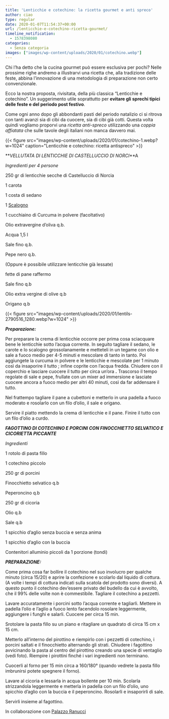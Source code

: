 ```yaml
---
title: 'Lenticchie e cotechino: la ricetta gourmet e anti spreco'
author: ciao
type: regular
date: 2020-01-07T11:54:37+00:00
url: /lenticchie-e-cotechino-ricetta-gourmet/
timeline_notification:
  - 1578398080
categories:
  - Senza categoria
images: ["images/wp-content/uploads/2020/01/cotechino.webp"]
---
```

Chi l&#8217;ha detto che la cucina gourmet può essere esclusiva per pochi? Nelle prossime righe andremo a illustrarvi una ricetta che, alla tradizione delle feste, abbina l&#8217;innovazione di una metodologia di preparazione non certo convenzionale. 

Ecco la nostra proposta, rivisitata, della più classica &#8220;Lenticchie e cotechino&#8221;. Un suggerimento utile soprattutto per **evitare gli sprechi tipici delle feste e del periodo post festivo**.

Come ogni anno dopo gli abbondanti pasti del periodo natalizio ci si ritrova con tanti avanzi sia di cibi da cuocere, sia di cibi già cotti. Questa volta quindi vogliamo proporvi una _ricetta anti-spreco_ utilizzando una _coppia affiatata_ che sulle tavole degli italiani non manca davvero mai.


{{< figure src="images/wp-content/uploads/2020/01/cotechino-1.webp?w=1024" caption="Lenticchie e cotechino: ricetta antispreco" >}}


**_VELLUTATA DI LENTICCHIE DI CASTELLUCCIO DI NORCI_**A

_Ingredienti per 4 persone_

250 gr di lenticchie [][1]secche di Castelluccio di Norcia&nbsp;

1 carota

1 costa di sedano&nbsp;

1 [Scalogno][2]&nbsp;

1 cucchiaino di Curcuma in polvere (facoltativo)

Olio extravergine d&#8217;oliva q.b.&nbsp;

Acqua 1,5 l&nbsp;

Sale fino q.b.&nbsp;

Pepe nero q.b.

(Oppure è possibile utilizzare lenticchie già lessate)

fette di pane raffermo

Sale fino q.b

Olio extra vergine di olive q.b

Origano q.b


{{< figure src="images/wp-content/uploads/2020/01/lentils-2790516_1280.webp?w=1024" >}}


**_Preparazione:&nbsp;_**

Per preparare la crema di lenticchie occorre per prima cosa sciacquare bene le lenticchie sotto l&#8217;acqua corrente. In seguito tagliare il sedano, le carote e lo scalogno grossolanamente e metteteli in un tegame con olio e sale a fuoco medio per 4-5 minuti e mescolare di tanto in tanto. Poi aggiungete la curcuma in polvere e le lenticchie e mescolate per 1 minuto così da insaporire il tutto ; infine coprite con l’acqua fredda. Chiudere con il coperchio e lasciare cuocere il tutto per circa un’ora **.** Trascorso il tempo regolate di sale e pepe, frullate con un mixer ad immersione e lasciate cuocere ancora a fuoco medio per altri 40 minuti, così da far addensare il tutto.&nbsp;

Nel frattempo tagliare il pane a cubettoni e metterlo in una padella a fuoco moderato e rosolarlo con un filo d’olio, il sale e origano.

Servire il piatto mettendo la crema di lenticchie e il pane. Finire il tutto con un filo d’olio a curdo.

**_FAGOTTINO DI COTECHINO E PORCINI CON FINOCCHIETTO SELVATICO E CICORIETTA PICCANTE_**

_Ingredienti_

1 rotolo di pasta fillo

1 cotechino piccolo

250 gr di porcini

Finocchietto selvatico q.b

Peperoncino q.b

250 gr di cicoria

Olio q.b

Sale q.b

1 spicchio d’aglio senza buccia e senza anima

1 spicchio d’aglio con la buccia

Contenitori alluminio piccoli da 1 porzione (tondi)

**_PREPARAZIONE:_**

Come prima cosa far bollire il cotechino nel suo involucro per qualche minuto (circa 15/20) e aprire la confezione e scolarlo dal liquido di cottura. (A volte i tempi di cottura indicati sulla scatola del prodotto sono diversi). A questo punto il cotechino dev&#8217;essere privato del budello da cui è avvolto, che il 99% delle volte non è commestibile. Tagliare il cotechino a pezzetti.

Lavare accuratamente i porcini sotto l’acqua corrente e tagliarli. Mettere in padella l’olio e l’aglio a fuoco lento facendolo rosolare leggermente, aggiungere i funghi e salarli. Cuocere per circa 15 min.

Srotolare la pasta fillo su un piano e ritagliare un quadrato di circa 15 cm x 15 cm.

Metterlo all’interno del pirottino e riempirlo con i pezzetti di cotechino, i porcini saltati e il finocchietto alternando gli strati. Chiudere i fagottino avvicinando la pasta al centro del pirottino creando una specie di ventaglio (vedi foto). Riempire i pirottini finché i vari ingredienti non terminano.

Cuocerli al forno per 15 min circa a 160/180° (quando vedrete la pasta fillo imbrunirsi potete spegnere il forno).&nbsp;

Lavare al cicoria e lessarla in acqua bollente per 10 min. Scolarla strizzandola leggermente e metterla in padella con un filo d’olio, uno spicchio d’aglio con la buccia e il peperoncino. Rosolarli e insaporirli di sale.

Servirli insieme al fagottino.

In collaborazione con [Palazzo Ranucci][3]

 [1]: https://ricette.giallozafferano.it/ricette-con-Lenticchie-secche/
 [2]: https://ricette.giallozafferano.it/ricette-con-lo-Scalogno/
 [3]: http://www.palazzoranucci.it/